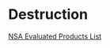 # Destruction

[NSA Evaluated Products List](https://www.nsa.gov/Resources/Media-Destruction-Guidance/NSA-Evaluated-Products-Lists-EPLs/)
